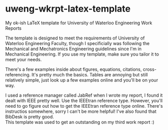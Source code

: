 # uweng-wkrpt-latex-template
My ok-ish LaTeX template for University of Waterloo Engineering Work Reports

The template is designed to meet the requirements of University of Waterloo Engineering Faculty, though I specificially was following the Mechanical and Mechatronics Engineering guidelines since I'm in Mechanical Engineering. If you use my template, make sure you tailor it to meet your needs.

There's a few examples inside about figures, equations, citations, cross-referencing. It's pretty much the basics. Tables are annoying but still relatively simple, just look up a few examples online and you'll be on your way.

I used a reference manager called JabRef when I wrote my report, I found it dealt with IEEE pretty well. Use the IEEEtran reference type. However, you'll need to go figure out how to get the IEEEtran reference type online. There's instructios somewhere, sorry I can't be more helpful! I've also found that BibDesk is pretty good.  
This template was used to get an outstanding on my third work report :)
